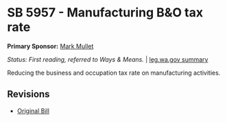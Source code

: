 # SB 5957 - Manufacturing B&O tax rate
**Primary Sponsor:** [Mark Mullet](/person/leg/mark.mullet.md)

*Status: First reading, referred to Ways & Means.* | [leg.wa.gov summary](https://app.leg.wa.gov/billsummary?BillNumber=5957&Year=2021)

Reducing the business and occupation tax rate on manufacturing activities.

## Revisions
* [Original Bill](1/)